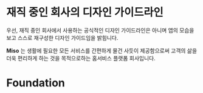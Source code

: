 # 재직 중인 회사의 디자인 가이드라인

우선, 재직 중인 회사에서 사용하는 공식적인 디자인 가이드라인은 아니며 앱의 모습을 보고 스스로 재구성한 디자인 가이드임을 밝힘니다.

**Miso** 는 생활에 필요한 모든 서비스를 간편하게 물건 사듯이 제공함으로써 고객의 삶을 더욱 편리하게 하는 것을 목적으로하는 홈서비스 플랫폼 회사입니다.

# Foundation

##

#
